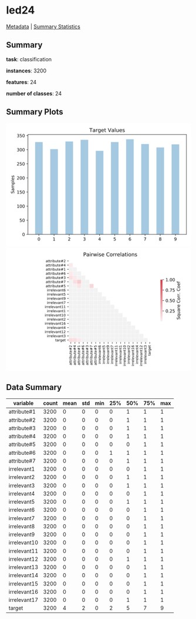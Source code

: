 # led24

[Metadata](metadata.yaml) | [Summary Statistics](summary_stats.csv)

## Summary

**task**: classification

**instances**: 3200

**features**: 24

**number of classes**: 24

## Summary Plots

![Labels](label.svg)
![Corr](corr.svg)

## Data Summary

|	variable	|	count	|	mean	|	std	|	min	|	25%	|	50%	|	75%	|	max|
| --- | --- | --- | --- | --- | --- | --- | --- | --- |
|	attribute#1	|	3200	|	0	|	0	|	0	|	0	|	1	|	1	|	1
|	attribute#2	|	3200	|	0	|	0	|	0	|	0	|	1	|	1	|	1
|	attribute#3	|	3200	|	0	|	0	|	0	|	0	|	1	|	1	|	1
|	attribute#4	|	3200	|	0	|	0	|	0	|	0	|	1	|	1	|	1
|	attribute#5	|	3200	|	0	|	0	|	0	|	0	|	0	|	1	|	1
|	attribute#6	|	3200	|	0	|	0	|	0	|	1	|	1	|	1	|	1
|	attribute#7	|	3200	|	0	|	0	|	0	|	0	|	1	|	1	|	1
|	irrelevant1	|	3200	|	0	|	0	|	0	|	0	|	0	|	1	|	1
|	irrelevant2	|	3200	|	0	|	0	|	0	|	0	|	1	|	1	|	1
|	irrelevant3	|	3200	|	0	|	0	|	0	|	0	|	1	|	1	|	1
|	irrelevant4	|	3200	|	0	|	0	|	0	|	0	|	0	|	1	|	1
|	irrelevant5	|	3200	|	0	|	0	|	0	|	0	|	1	|	1	|	1
|	irrelevant6	|	3200	|	0	|	0	|	0	|	0	|	0	|	1	|	1
|	irrelevant7	|	3200	|	0	|	0	|	0	|	0	|	0	|	1	|	1
|	irrelevant8	|	3200	|	0	|	0	|	0	|	0	|	0	|	1	|	1
|	irrelevant9	|	3200	|	0	|	0	|	0	|	0	|	0	|	1	|	1
|	irrelevant10	|	3200	|	0	|	0	|	0	|	0	|	0	|	1	|	1
|	irrelevant11	|	3200	|	0	|	0	|	0	|	0	|	0	|	1	|	1
|	irrelevant12	|	3200	|	0	|	0	|	0	|	0	|	1	|	1	|	1
|	irrelevant13	|	3200	|	0	|	0	|	0	|	0	|	0	|	1	|	1
|	irrelevant14	|	3200	|	0	|	0	|	0	|	0	|	0	|	1	|	1
|	irrelevant15	|	3200	|	0	|	0	|	0	|	0	|	0	|	1	|	1
|	irrelevant16	|	3200	|	0	|	0	|	0	|	0	|	0	|	1	|	1
|	irrelevant17	|	3200	|	0	|	0	|	0	|	0	|	1	|	1	|	1
|	target	|	3200	|	4	|	2	|	0	|	2	|	5	|	7	|	9

